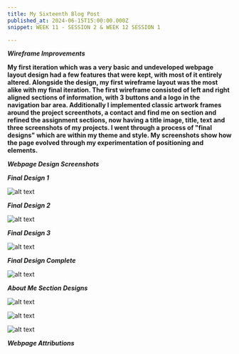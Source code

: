 ```yaml
---
title: My Sixteenth Blog Post
published_at: 2024-06-15T15:00:00.000Z
snippet: WEEK 11 - SESSION 2 & WEEK 12 SESSION 1

---
```


_**Wireframe Improvements**_

**My first iteration which was a very basic and undeveloped webpage layout design had a few features that were kept, with most of it entirely altered. Alongside the design, my first wireframe layout was the most alike with my final iteration. The first wireframe consisted of left and right aligned sections of information, with 3 buttons and a logo in the navigation bar area. Additionally I implemented classic artwork frames around the project screenthots, a contact and find me on section and refined the assignment sections, now having a title image, title, text and three screenshots of my projects. I went through a process of "final designs" which are within my theme and style. My screenshots show how the page evolved through my experimentation of positioning and elements.**

_**Webpage Design Screenshots**_

_**Final Design 1**_

![alt text](/images/finaldesign1.png)

_**Final Design 2**_

![alt text](/images/finaldesign2.png)

_**Final Design 3**_

![alt text](/images/finaldesign3.png)

_**Final Design Complete**_

![alt text](/images/finaldesigncomplete.png)

_**About Me Section Designs**_

![alt text](/images/firstaboutme.png)

![alt text](/images/secondaboutme.png)

![alt text](/images/finalaboutme.png)




_**Webpage Attributions**_

 

<!-- 3. Continue to implement the content of the website according to your wireframes, and document this process as you go on your blog. Make sure you maintain good design practice in the arrangement of your text and media elements, as outlined in this document Download this document.  -->




<!-- # This is h1

## This is h2

_underline_

**bold** -->
